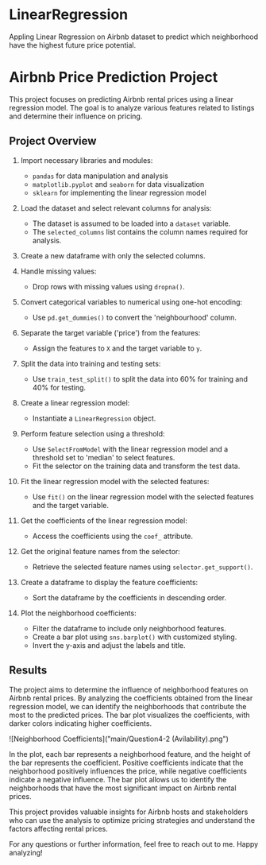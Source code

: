 # LinearRegression
Appling Linear Regression on Airbnb dataset to predict which neighborhood have the highest future price potential.

# Airbnb Price Prediction Project

This project focuses on predicting Airbnb rental prices using a linear regression model. The goal is to analyze various features related to listings and determine their influence on pricing.

## Project Overview

1. Import necessary libraries and modules:
    - `pandas` for data manipulation and analysis
    - `matplotlib.pyplot` and `seaborn` for data visualization
    - `sklearn` for implementing the linear regression model

2. Load the dataset and select relevant columns for analysis:
    - The dataset is assumed to be loaded into a `dataset` variable.
    - The `selected_columns` list contains the column names required for analysis.

3. Create a new dataframe with only the selected columns.

4. Handle missing values:
    - Drop rows with missing values using `dropna()`.

5. Convert categorical variables to numerical using one-hot encoding:
    - Use `pd.get_dummies()` to convert the 'neighbourhood' column.

6. Separate the target variable ('price') from the features:
    - Assign the features to `X` and the target variable to `y`.

7. Split the data into training and testing sets:
    - Use `train_test_split()` to split the data into 60% for training and 40% for testing.

8. Create a linear regression model:
    - Instantiate a `LinearRegression` object.

9. Perform feature selection using a threshold:
    - Use `SelectFromModel` with the linear regression model and a threshold set to 'median' to select features.
    - Fit the selector on the training data and transform the test data.

10. Fit the linear regression model with the selected features:
    - Use `fit()` on the linear regression model with the selected features and the target variable.

11. Get the coefficients of the linear regression model:
    - Access the coefficients using the `coef_` attribute.

12. Get the original feature names from the selector:
    - Retrieve the selected feature names using `selector.get_support()`.

13. Create a dataframe to display the feature coefficients:
    - Sort the dataframe by the coefficients in descending order.

14. Plot the neighborhood coefficients:
    - Filter the dataframe to include only neighborhood features.
    - Create a bar plot using `sns.barplot()` with customized styling.
    - Invert the y-axis and adjust the labels and title.

## Results

The project aims to determine the influence of neighborhood features on Airbnb rental prices. By analyzing the coefficients obtained from the linear regression model, we can identify the neighborhoods that contribute the most to the predicted prices. The bar plot visualizes the coefficients, with darker colors indicating higher coefficients.

![Neighborhood Coefficients]("main/Question4-2 (Avilability).png")

In the plot, each bar represents a neighborhood feature, and the height of the bar represents the coefficient. Positive coefficients indicate that the neighborhood positively influences the price, while negative coefficients indicate a negative influence. The bar plot allows us to identify the neighborhoods that have the most significant impact on Airbnb rental prices.

This project provides valuable insights for Airbnb hosts and stakeholders who can use the analysis to optimize pricing strategies and understand the factors affecting rental prices.


For any questions or further information, feel free to reach out to me. Happy analyzing!

